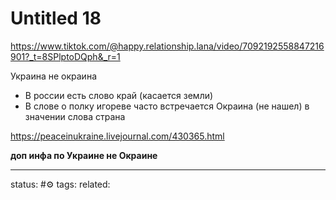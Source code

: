# Untitled 18
https://www.tiktok.com/@happy.relationship.lana/video/7092192558847216901?_t=8SPlptoDQph&_r=1

Украина не окраина
 - В россии есть слово край (касается земли)
 - В слове о полку игореве часто встречается Окраина (не нашел) в значении слова страна



https://peaceinukraine.livejournal.com/430365.html

**доп инфа по Украине не Окраине** 

---
status: #⚙️ 
tags: 
related: 